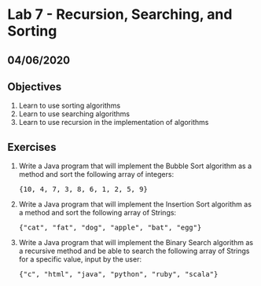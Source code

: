 # Lab 7 - Recursion, Searching, and Sorting

## 04/06/2020

## Objectives

1.  Learn to use sorting algorithms
2.  Learn to use searching algorithms
3.  Learn to use recursion in the implementation of algorithms

## Exercises

1.  Write a Java program that will implement the Bubble Sort algorithm as a method and sort the following array of integers:
    <pre>{10, 4, 7, 3, 8, 6, 1, 2, 5, 9}</pre>
2.  Write a Java program that will implement the Insertion Sort algorithm as a method and sort the following array of Strings:
    <pre>{"cat", "fat", "dog", "apple", "bat", "egg"}</pre>
3.  Write a Java program that will implement the Binary Search algorithm as a recursive method and be able to search the following array of Strings for a specific value, input by the user:
    <pre>{"c", "html", "java", "python", "ruby", "scala"}</pre>
